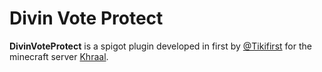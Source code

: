 # Divin Vote Protect
**DivinVoteProtect** is a spigot plugin developed in first by [@Tikifirst](https://github.com/Tikifirst) for the minecraft server [Khraal](https://khraal.fr).